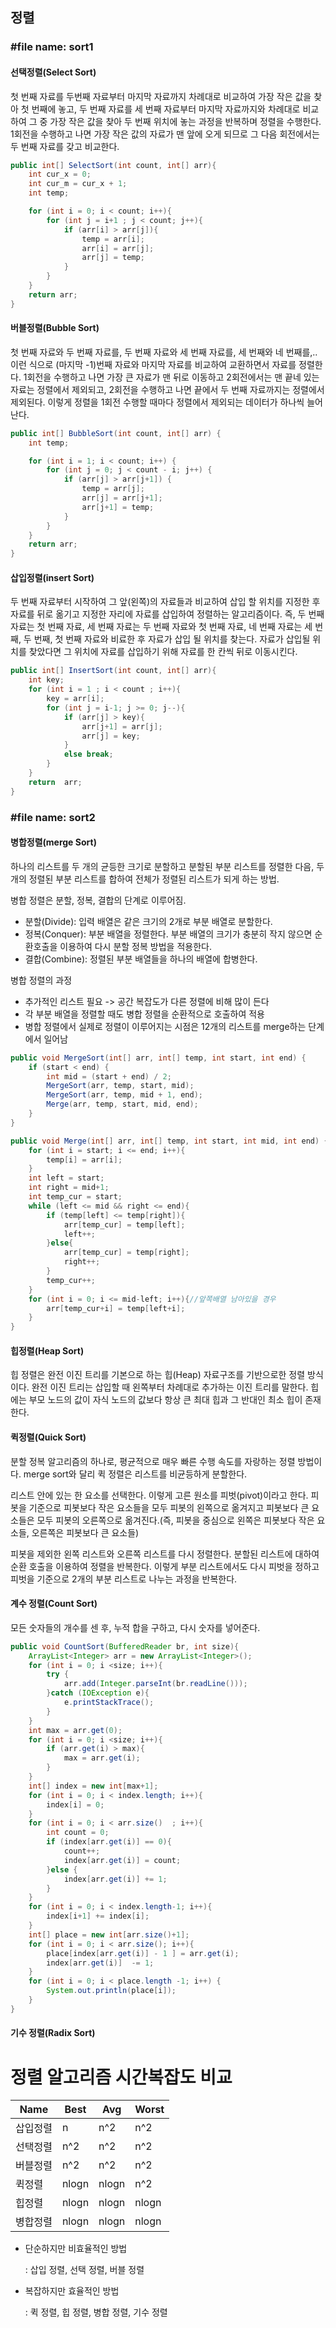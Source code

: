 ## **정렬**

### #file name: sort1

#### 선택정렬(Select Sort)

첫 번째 자료를 두번째 자료부터 마지막 자료까지 차례대로 비교하여 가장 작은 값을 찾아 첫 번째에 놓고, 두 번째 자료를 세 번째 자료부터 마지막 자료까지와 차례대로 비교하여 그 중 가장 작은 값을 찾아 두 번째 위치에 놓는 과정을 반복하며 정렬을 수행한다. 1회전을 수행하고 나면 가장 작은 값의 자료가 맨 앞에 오게 되므로 그 다음 회전에서는 두 번째 자료를 갖고 비교한다.

```java
public int[] SelectSort(int count, int[] arr){
    int cur_x = 0;
    int cur_m = cur_x + 1;
    int temp;

    for (int i = 0; i < count; i++){
        for (int j = i+1 ; j < count; j++){
            if (arr[i] > arr[j]){
                temp = arr[i];
                arr[i] = arr[j];
                arr[j] = temp;
            }
        }
    }
    return arr;
}
```



#### 버블정렬(Bubble Sort)

첫 번째 자료와 두 번째 자료를, 두 번째 자료와 세 번째 자료를, 세 번째와 네 번째를,.. 이런 식으로 (마지막 -1)번째 자료와 마지막 자료를 비교하여 교환하면서 자료를 정렬한다. 1회전을 수행하고 나면 가장 큰 자료가 맨 뒤로 이동하고 2회전에서는 맨 끝네 있는 자료는 정렬에서 제외되고, 2회전을 수행하고 나면 끝에서 두 번째 자료까지는 정렬에서 제외된다. 이렇게 정렬을 1회전 수행할 때마다 정렬에서 제외되는 데이터가 하나씩 늘어난다. 

```java
public int[] BubbleSort(int count, int[] arr) {
    int temp;

    for (int i = 1; i < count; i++) {
        for (int j = 0; j < count - i; j++) {
            if (arr[j] > arr[j+1]) {
                temp = arr[j];
                arr[j] = arr[j+1];
                arr[j+1] = temp;
            }
        }
    }
    return arr;
}
```



#### 삽입정렬(insert Sort)

두 번째 자료부터 시작하여 그 앞(왼쪽)의 자료들과 비교하여 삽입 할 위치를 지정한 후 자료를 뒤로 옮기고 지정한 자리에 자료를 삽입하여 정렬하는 알고리즘이다. 즉, 두 번째 자료는 첫 번째 자료, 세 번째 자료는 두 번째 자료와 첫 번째 자료, 네 번째 자료는 세 번째, 두 번째, 첫 번째 자료와 비료한 후 자료가 삽입 될 위치를 찾는다. 자료가 삽입될 위치를 찾았다면 그 위치에 자료를 삽입하기 위해 자료를 한 칸씩 뒤로 이동시킨다.

```java
public int[] InsertSort(int count, int[] arr){
    int key;
    for (int i = 1 ; i < count ; i++){
        key = arr[i];
        for (int j = i-1; j >= 0; j--){
            if (arr[j] > key){
                arr[j+1] = arr[j];
                arr[j] = key;
            }
            else break;
        }
    }
    return  arr;
}
```





### #file name: sort2

#### 병합정렬(merge Sort)

하나의 리스트를 두 개의 균등한 크기로 분할하고 분할된 부분 리스트를 정렬한 다음, 두 개의 정렬된 부분 리스트를 합하여 전체가 정렬된 리스트가 되게 하는 방법. 

병합 정렬은 분할, 정복, 결합의 단계로 이루어짐.

- 분할(Divide): 입력 배열은 같은 크기의 2개로 부분 배열로 분할한다.
- 정복(Conquer): 부분 배열을 정렬한다. 부분 배열의 크기가 충분히 작지 않으면 순환호출을 이용하여 다시 분할 정복 방법을 적용한다.
- 결합(Combine): 정렬된 부분 배열들을 하나의 배열에 합병한다.

병합 정렬의 과정

- 추가적인 리스트 필요 -> 공간 복잡도가 다른 정렬에 비해 많이 든다
- 각 부분 배열을 정렬할 때도 병합 정렬을 순환적으로 호출하여 적용
- 병합 정렬에서 실제로 정렬이 이루어지는 시점은 12개의 리스트를 merge하는 단계에서 일어남

```java
public void MergeSort(int[] arr, int[] temp, int start, int end) {
    if (start < end) {
        int mid = (start + end) / 2;
        MergeSort(arr, temp, start, mid);
        MergeSort(arr, temp, mid + 1, end);
        Merge(arr, temp, start, mid, end);
    }
}

public void Merge(int[] arr, int[] temp, int start, int mid, int end) {
    for (int i = start; i <= end; i++){
        temp[i] = arr[i];
    }
    int left = start;
    int right = mid+1;
    int temp_cur = start;
    while (left <= mid && right <= end){
        if (temp[left] <= temp[right]){
            arr[temp_cur] = temp[left];
            left++;
        }else{
            arr[temp_cur] = temp[right];
            right++;
        }
        temp_cur++;
    }
    for (int i = 0; i <= mid-left; i++){//앞쪽배열 남아있을 경우
        arr[temp_cur+i] = temp[left+i];
    }
}
```

#### 힙정렬(Heap Sort)

힙 정렬은 완전 이진 트리를 기본으로 하는 힙(Heap) 자료구조를 기반으로한 정렬 방식이다. 완전 이진 트리는 삽입할 때 왼쪽부터 차례대로 추가하는 이진 트리를 말한다. 힙에는 부모 노드의 값이 자식 노드의 값보다 항상 큰 최대 힙과 그 반대인 최소 힙이 존재한다.

#### 퀵정렬(Quick Sort)

분할 정복 알고리즘의 하나로, 평균적으로 매우 빠른 수행 속도를 자랑하는 정렬 방법이다. merge sort와 달리 퀵 정렬은 리스트를 비균등하게 분할한다. 

리스트 안에 있는 한 요소를 선택한다. 이렇게 고른 원소를 피벗(pivot)이라고 한다. 피봇을 기준으로 피봇보다 작은 요소들을 모두 피봇의 왼쪽으로 옮겨지고 피봇보다 큰 요소들은 모두 피봇의 오른쪽으로 옮겨진다.(즉, 피봇을 중심으로 왼쪽은 피봇보다 작은 요소들, 오른쪽은 피봇보다 큰 요소들)

피봇을 제외한 왼쪽 리스트와 오른쪽 리스트를 다시 정렬한다. 분할된 리스트에 대하여 순환 호출을 이용하여 정렬을 반복한다. 이렇게 부분 리스트에서도 다시 피벗을 정하고 피벗을 기준으로 2개의 부분 리스트로 나누는 과정을 반복한다.

#### 계수 정렬(Count Sort)

모든 숫자들의 개수를 센 후, 누적 합을 구하고, 다시 숫자를 넣어준다.

```java
public void CountSort(BufferedReader br, int size){
    ArrayList<Integer> arr = new ArrayList<Integer>();
    for (int i = 0; i <size; i++){
        try {
            arr.add(Integer.parseInt(br.readLine()));
        }catch (IOException e){
            e.printStackTrace();
        }
    }
    int max = arr.get(0);
    for (int i = 0; i <size; i++){
        if (arr.get(i) > max){
            max = arr.get(i);
        }
    }
    int[] index = new int[max+1];
    for (int i = 0; i < index.length; i++){
        index[i] = 0;
    }
    for (int i = 0; i < arr.size()  ; i++){
        int count = 0;
        if (index[arr.get(i)] == 0){
            count++;
            index[arr.get(i)] = count;
        }else {
            index[arr.get(i)] += 1;
        }
    }
    for (int i = 0; i < index.length-1; i++){
        index[i+1] += index[i];
    }
    int[] place = new int[arr.size()+1];
    for (int i = 0; i < arr.size(); i++){
        place[index[arr.get(i)] - 1 ] = arr.get(i);
        index[arr.get(i)]  -= 1;
    }
    for (int i = 0; i < place.length -1; i++) {
        System.out.println(place[i]);
    }
}
```

#### 기수 정렬(Radix Sort)









# 정렬 알고리즘 시간복잡도 비교

| Name     | Best  | Avg   | Worst |
| -------- | ----- | ----- | ----- |
| 삽입정렬 | n     | n^2   | n^2   |
| 선택정렬 | n^2   | n^2   | n^2   |
| 버블정렬 | n^2   | n^2   | n^2   |
| 퀵정렬   | nlogn | nlogn | n^2   |
| 힙정렬   | nlogn | nlogn | nlogn |
| 병합정렬 | nlogn | nlogn | nlogn |

- 단순하지만 비효율적인 방법

  : 삽입 정렬, 선택 정렬, 버블 정렬

- 복잡하지만 효율적인 방법

  : 퀵 정렬, 힙 정렬, 병합 정렬, 기수 정렬